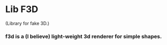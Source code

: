 <h1>Lib F3D</h1>
<p>(Library for fake 3D.)</p>
<h3>
f3d is a (I believe) light-weight 3d renderer for simple shapes.
</h3>